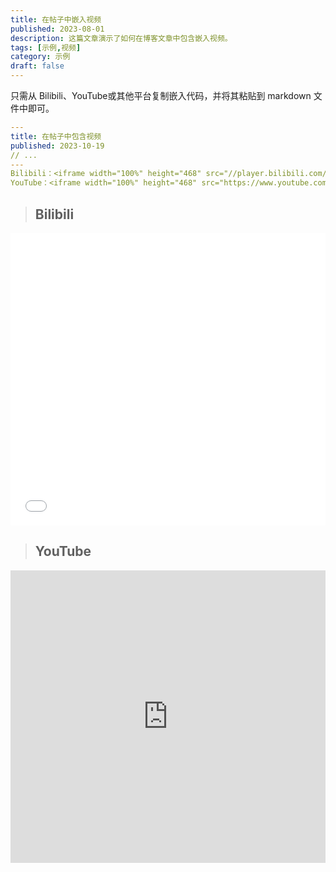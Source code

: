```yaml
---
title: 在帖子中嵌入视频
published: 2023-08-01
description: 这篇文章演示了如何在博客文章中包含嵌入视频。
tags: [示例,视频]
category: 示例
draft: false
---
```


只需从 Bilibili、YouTube或其他平台复制嵌入代码，并将其粘贴到 markdown 文件中即可。

```yaml
---
title: 在帖子中包含视频
published: 2023-10-19
// ...
---
Bilibili：<iframe width="100%" height="468" src="//player.bilibili.com/player.html?isOutside=true&aid=928861104&bvid=BV1uT4y1P7CX&cid=287639008&p=1" scrolling="no" border="0" frameborder="no" framespacing="0" allowfullscreen="true"></iframe>
YouTube：<iframe width="100%" height="468" src="https://www.youtube.com/embed/5gIf0_xpFPI?si=N1WTorLKL0uwLsU_" title="YouTube video player" frameborder="0" allowfullscreen></iframe>
```

>## Bilibili
<iframe width="100%" height="468" src="//player.bilibili.com/player.html?isOutside=true&aid=928861104&bvid=BV1uT4y1P7CX&cid=287639008&p=1" scrolling="no" border="0" frameborder="no" framespacing="0" allowfullscreen="true"></iframe>

>## YouTube
<iframe width="100%" height="468" src="https://www.youtube.com/embed/5gIf0_xpFPI?si=N1WTorLKL0uwLsU_" title="YouTube video player" frameborder="0" allowfullscreen></iframe>